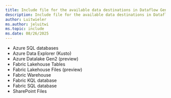 ```yaml
---
title: Include file for the available data destinations in Dataflow Gen2
description: Include file for the available data destinations in Dataflow Gen2
author: Luitwieler
ms.author: jeluitwi
ms.topic: include
ms.date: 08/26/2025
---
```

* Azure SQL databases
* Azure Data Explorer (Kusto)
* Azure Datalake Gen2 (preview)
* Fabric Lakehouse Tables
* Fabric Lakehouse Files (preview)
* Fabric Warehouse
* Fabric KQL database
* Fabric SQL database
* SharePoint Files
